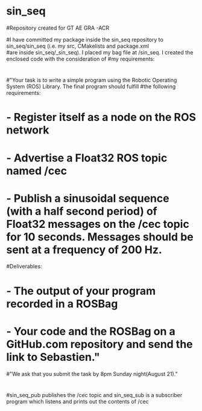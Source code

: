 # sin_seq
#Repository created for GT AE GRA -ACR

#I have committed my package inside the sin_seq repository to sin_seq/sin_seq (i.e. my src, CMakelists and package.xml  
#are inside sin_seq/_sin_seq). I placed my bag file at /sin_seq. I created the enclosed code with the consideration of 
#my requirements:
#
#"Your task is to write a simple program using the Robotic Operating System (ROS) Library. The final program should fulfill 
#the following requirements:
# - Register itself as a node on the ROS network
# - Advertise a Float32 ROS topic named /cec
# - Publish a sinusoidal sequence (with a half second period) of Float32 messages on the /cec topic for 10 seconds. Messages should be sent at a frequency of 200 Hz.

#Deliverables:
# - The output of your program recorded in a ROSBag
# - Your code and the ROSBag on a GitHub.com repository and send the link to Sebastien."

#"We ask that you submit the task by 8pm Sunday night(August 21)."
#
#sin_seq_pub publishes the /cec topic and sin_seq_sub is a subscriber program which listens and prints out the contents of /cec
